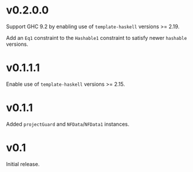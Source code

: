 # v0.2.0.0

Support GHC 9.2 by enabling use of `template-haskell` versions >= 2.19.

Add an `Eq1` constraint to the `Hashable1` constraint to satisfy newer `hashable` versions.

# v0.1.1.1

Enable use of `template-haskell` versions >= 2.15.

# v0.1.1

Added `projectGuard` and `NFData`/`NFData1` instances.

# v0.1

Initial release.
